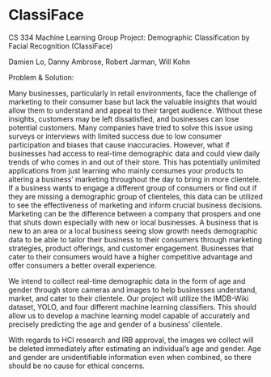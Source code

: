 # ClassiFace
CS 334 Machine Learning Group Project: Demographic Classification by Facial Recognition (ClassiFace)

Damien Lo, Danny Ambrose, Robert Jarman, Will Kohn

Problem & Solution:

Many businesses, particularly in retail environments, face the challenge of marketing to their consumer base but lack the valuable insights that would allow them 
to understand and appeal to their target audience. Without these insights, customers may be left dissatisfied, and businesses can lose potential customers. Many 
companies have tried to solve this issue using surveys or interviews with limited success due to low consumer participation and biases that cause inaccuracies. 
However, what if businesses had access to real-time demographic data and could view daily trends of who comes in and out of their store. This has potentially unlimited applications from just learning who mainly consumes your products to altering a business’ marketing throughout the day to bring in more clientele. If a business wants
to engage a different group of consumers or find out if they are missing a demographic group of clienteles, this data can be utilized to see the effectiveness of 
marketing and inform crucial business decisions. Marketing can be the difference between a company that prospers and one that shuts down especially with new or local businesses. A business that is new to an area or a local business seeing slow growth needs demographic data to be able to tailor their business to their consumers 
through marketing strategies, product offerings, and customer engagement. Businesses that cater to their consumers would have a higher competitive advantage and offer 
consumers a better overall experience.

We intend to collect real-time demographic data in the form of age and gender through store cameras and images to help businesses understand, market, and cater to their clientele. Our project will utilize the IMDB-Wiki dataset, YOLO, and four different machine learning classifiers. This should allow us to develop a machine learning model capable of accurately and precisely predicting the age and gender of a business’ clientele.

With regards to HCI research and IRB approval, the images we collect will be deleted immediately after estimating an individual’s age and gender. Age and gender are unidentifiable information even when combined, so there should be no cause for ethical concerns. 
